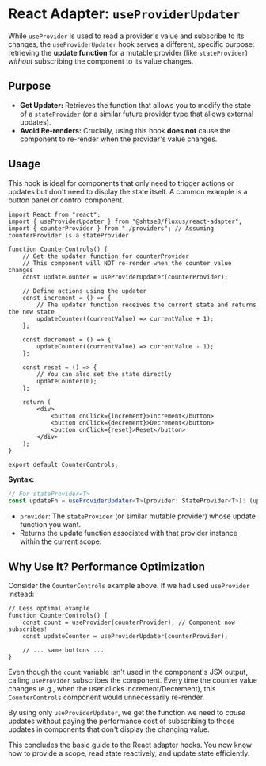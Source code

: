 # React Adapter: `useProviderUpdater`

While `useProvider` is used to read a provider's value and subscribe to its
changes, the `useProviderUpdater` hook serves a different, specific purpose:
retrieving the **update function** for a mutable provider (like `stateProvider`)
_without_ subscribing the component to its value changes.

## Purpose

- **Get Updater:** Retrieves the function that allows you to modify the state of
  a `stateProvider` (or a similar future provider type that allows external
  updates).
- **Avoid Re-renders:** Crucially, using this hook **does not** cause the
  component to re-render when the provider's value changes.

## Usage

This hook is ideal for components that only need to trigger actions or updates
but don't need to display the state itself. A common example is a button panel
or control component.

```tsx
import React from "react";
import { useProviderUpdater } from "@shtse8/fluxus/react-adapter";
import { counterProvider } from "./providers"; // Assuming counterProvider is a stateProvider

function CounterControls() {
    // Get the updater function for counterProvider
    // This component will NOT re-render when the counter value changes
    const updateCounter = useProviderUpdater(counterProvider);

    // Define actions using the updater
    const increment = () => {
        // The updater function receives the current state and returns the new state
        updateCounter((currentValue) => currentValue + 1);
    };

    const decrement = () => {
        updateCounter((currentValue) => currentValue - 1);
    };

    const reset = () => {
        // You can also set the state directly
        updateCounter(0);
    };

    return (
        <div>
            <button onClick={increment}>Increment</button>
            <button onClick={decrement}>Decrement</button>
            <button onClick={reset}>Reset</button>
        </div>
    );
}

export default CounterControls;
```

**Syntax:**

```typescript
// For stateProvider<T>
const updateFn = useProviderUpdater<T>(provider: StateProvider<T>): (updater: T | ((prev: T) => T)) => void;
```

- `provider`: The `stateProvider` (or similar mutable provider) whose update
  function you want.
- Returns the update function associated with that provider instance within the
  current scope.

## Why Use It? Performance Optimization

Consider the `CounterControls` example above. If we had used `useProvider`
instead:

```tsx
// Less optimal example
function CounterControls() {
    const count = useProvider(counterProvider); // Component now subscribes!
    const updateCounter = useProviderUpdater(counterProvider);

    // ... same buttons ...
}
```

Even though the `count` variable isn't used in the component's JSX output,
calling `useProvider` subscribes the component. Every time the counter value
changes (e.g., when the user clicks Increment/Decrement), this `CounterControls`
component would unnecessarily re-render.

By using only `useProviderUpdater`, we get the function we need to _cause_
updates without paying the performance cost of subscribing to those updates in
components that don't display the changing value.

This concludes the basic guide to the React adapter hooks. You now know how to
provide a scope, read state reactively, and update state efficiently.
